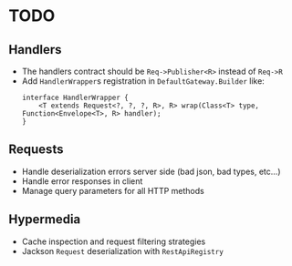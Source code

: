 # TODO

## Handlers
- The handlers contract should be `Req->Publisher<R>` instead of `Req->R`
- Add `HandlerWrapper`s registration in `DefaultGateway.Builder` like: 
    ```
    interface HandlerWrapper {
        <T extends Request<?, ?, ?, R>, R> wrap(Class<T> type, Function<Envelope<T>, R> handler);
    }
    ```
    
## Requests
- Handle deserialization errors server side (bad json, bad types, etc...)
- Handle error responses in client
- Manage query parameters for all HTTP methods

## Hypermedia
- Cache inspection and request filtering strategies
- Jackson `Request` deserialization with `RestApiRegistry`